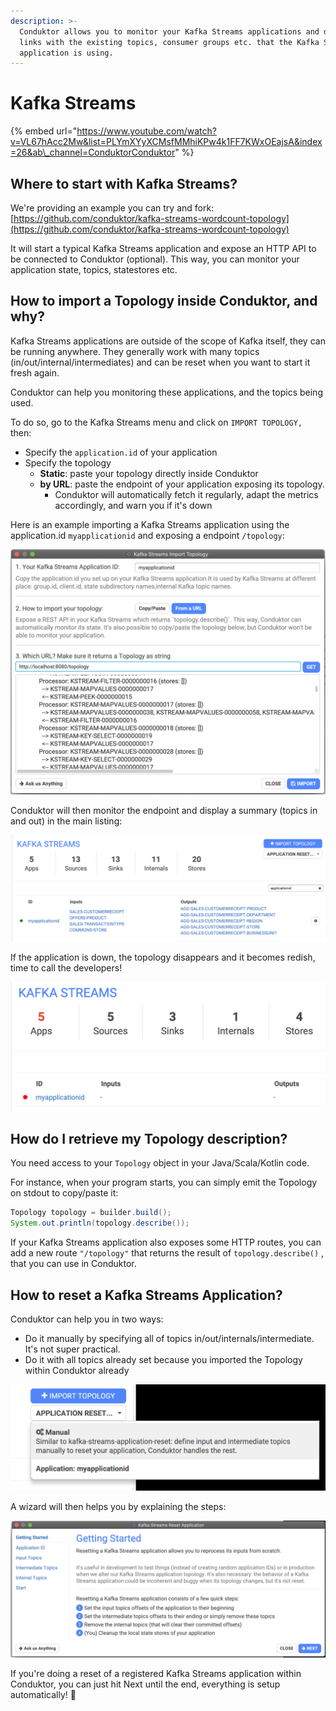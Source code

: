 ```yaml
---
description: >-
  Conduktor allows you to monitor your Kafka Streams applications and do the
  links with the existing topics, consumer groups etc. that the Kafka Streams
  application is using.
---
```


# Kafka Streams

{% embed url="https://www.youtube.com/watch?v=VL67hAcc2Mw&list=PLYmXYyXCMsfMMhiKPw4k1FF7KWxOEajsA&index=26&ab\_channel=ConduktorConduktor" %}

## Where to start with Kafka Streams?

We're providing an example you can try and fork: [https://github.com/conduktor/kafka-streams-wordcount-topology](https://github.com/conduktor/kafka-streams-wordcount-topology)

It will start a typical Kafka Streams application and expose an HTTP API to be connected to Conduktor \(optional\). This way, you can monitor your application state, topics, statestores etc.

## How to import a Topology inside Conduktor, and why?

Kafka Streams applications are outside of the scope of Kafka itself, they can be running anywhere. They generally work with many topics \(in/out/internal/intermediates\) and can be reset when you want to start it fresh again.

Conduktor can help you monitoring these applications, and the topics being used. 

To do so, go to the Kafka Streams menu and click on `IMPORT TOPOLOGY,` then:

* Specify the `application.id` of your application
* Specify the topology
  * **Static**: paste your topology directly inside Conduktor
  * **by URL**: paste the endpoint of your application exposing its topology.
    * Conduktor will automatically fetch it regularly, adapt the metrics accordingly, and warn you if it's down

Here is an example importing a Kafka Streams application using the application.id `myapplicationid` and exposing a endpoint `/topology`:

![](../.gitbook/assets/screenshot-2020-09-20-at-18.56.14.png)

Conduktor will then monitor the endpoint and display a summary \(topics in and out\) in the main listing:

![](../.gitbook/assets/screenshot-2020-09-20-at-19.00.42.png)

If the application is down, the topology disappears and it becomes redish, time to call the developers!

![](../.gitbook/assets/screenshot-2020-09-20-at-19.02.14.png)



## How do I retrieve my Topology description?

You need access to your `Topology` object in your Java/Scala/Kotlin code.

For instance, when your program starts, you can simply emit the Topology on stdout to copy/paste it:

```java
Topology topology = builder.build();
System.out.println(topology.describe());
```

If your Kafka Streams application also exposes some HTTP routes, you can add a new route `"/topology"` that returns the result of `topology.describe()` , that you can use in Conduktor.

## How to reset a Kafka Streams Application?

Conduktor can help you in two ways:

* Do it manually by specifying all of topics in/out/internals/intermediate. It's not super practical.
* Do it with all topics already set because you imported the Topology within Conduktor already

![Manual \(specify everything\) or a registered application in Conduktor](../.gitbook/assets/screenshot-2020-09-20-at-19.05.04.png)

A wizard will then helps you by explaining the steps:

![](../.gitbook/assets/screenshot-2020-09-20-at-19.06.28.png)

If you're doing a reset of a registered Kafka Streams application within Conduktor, you can just hit Next until the end, everything is setup automatically! 🤩



